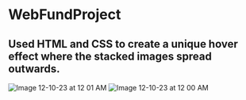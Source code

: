 # WebFundProject

## Used HTML and CSS to create a unique hover effect where the stacked images spread outwards.


![Image 12-10-23 at 12 01 AM](https://github.com/Mayank-Patel1015/WebFundProject/assets/141281241/d3aeb958-7bec-4dd5-b992-fb84c017000d)
![Image 12-10-23 at 12 00 AM](https://github.com/Mayank-Patel1015/WebFundProject/assets/141281241/86493fa1-714b-46d8-a9f5-edbaf8a7b9a9)
